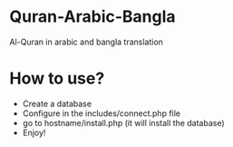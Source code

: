 # Quran-Arabic-Bangla
Al-Quran in arabic and bangla translation

# How to use? 
- Create a database
- Configure in the includes/connect.php file
- go to hostname/install.php (it will install the database)
- Enjoy!
